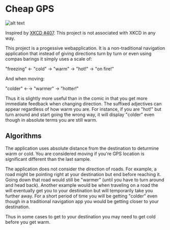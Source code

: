 # Cheap GPS

![alt text](https://imgs.xkcd.com/comics/cheap_gps.png)

Inspired by [XKCD #407](https://xkcd.com/407/). This project is not associated with XKCD in any way.

This project is a progessive webapplication. It is a non-traditional navigation application that instead of giving directions turn by turn or even using compas barings it simply uses a scale of:

"freezing" ← "cold" → "warm" → "hot!" → "on fire!"

And when moving:

"colder" ←→ "warmer" → "hotter!"

Thus it is slightly more useful than in the comic in that you get more immediate feedback when changing direction. The suffixed adjectives can appear regardless of how warm you are. For instance, if you are "hot!" but turn around and start going the wrong way, it will display "colder" even though in absolute terms you are still warm.

## Algorithms

The application uses absolute distance from the destination to deturmine warm or cold. You are considered moving if you're GPS location is significant different than the last sample. 

The application does not consider the direction of roads. For example, a road might be pointing right at your destination but end before reaching it. Going down that road would still be "warmer" (until you have to turn around and head back). Another example would be when traveling on a road the will eventually get you to your destination but will temporarily take you further away. For a short period of time you will be getting "colder" even though in a traditional navigation app you would be getting closer to your destination.

Thus in some cases to get to your destination you may need to get cold before you get warm.
